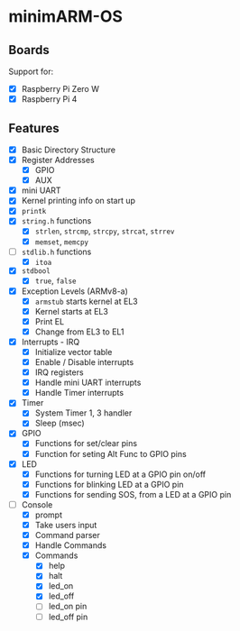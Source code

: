 # minimARM-OS

## Boards
Support for:

- [x] Raspberry Pi Zero W
- [x] Raspberry Pi 4
## Features
- [x] Basic Directory Structure
- [x] Register Addresses
    - [x] GPIO
    - [x] AUX
- [x] mini UART
- [x] Kernel printing info on start up
- [x] `printk`
- [x] `string.h` functions
    - [x] `strlen`, `strcmp`, `strcpy`, `strcat`, `strrev`
    - [x] `memset`, `memcpy`
- [ ] `stdlib.h` functions
    - [x] `itoa`
- [x] `stdbool`
    - [x] `true`, `false`
- [x] Exception Levels (ARMv8-a)
    - [x] `armstub` starts kernel at EL3
    - [x] Kernel starts at EL3
    - [x] Print EL
    - [x] Change from EL3 to EL1
- [x] Interrupts - IRQ
    - [x] Initialize vector table
    - [x] Enable / Disable interrupts
    - [x] IRQ registers
    - [x] Handle mini UART interrupts
    - [x] Handle Timer interrupts
- [x] Timer
    - [x] System Timer 1, 3 handler
    - [x] Sleep (msec)
- [x] GPIO
    - [x] Functions for set/clear pins
    - [x] Function for seting Alt Func to GPIO pins
- [x] LED
    - [x] Functions for turning LED at a GPIO pin on/off
    - [x] Functions for blinking LED at a GPIO pin
    - [x] Functions for sending SOS, from a LED at a GPIO pin
- [ ] Console
    - [x] prompt
    - [x] Take users input
    - [x] Command parser
    - [x] Handle Commands
    - [x] Commands
        - [x] help
        - [x] halt
        - [x] led_on
        - [x] led_off
        - [ ] led_on pin
        - [ ] led_off pin